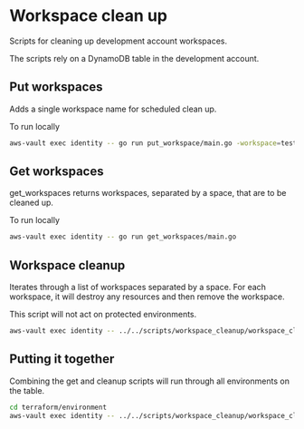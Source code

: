 # Workspace clean up

Scripts for cleaning up development account workspaces.

The scripts rely on a DynamoDB table in the development account.

## Put workspaces

Adds a single workspace name for scheduled clean up.

To run locally

``` bash
aws-vault exec identity -- go run put_workspace/main.go -workspace=testing_one_workspace_seventeen
```

## Get workspaces

get_workspaces returns workspaces, separated by a space, that are to be cleaned up.

To run locally

``` bash
aws-vault exec identity -- go run get_workspaces/main.go
```

## Workspace cleanup

Iterates through a list of workspaces separated by a space. For each workspace, it will destroy any resources and then remove the workspace.

This script will not act on protected environments.

``` bash
aws-vault exec identity -- ../../scripts/workspace_cleanup/workspace_cleanup.sh testing_one_workspace_seventeen
```

## Putting it together

Combining the get and cleanup scripts will run through all environments on the table.

``` bash
cd terraform/environment
aws-vault exec identity -- ../../scripts/workspace_cleanup/workspace_cleanup.sh $(aws-vault exec identity -- go run ../../scripts/workspace_cleanup/get_workspaces/main.go)
```
